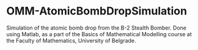 # OMM-AtomicBombDropSimulation
Simulation of the atomic bomb drop from the B-2 Stealth Bomber. Done using Matlab, as a part of the Basics of Mathematical Modelling course at the Faculty of Mathematics, University of Belgrade.
